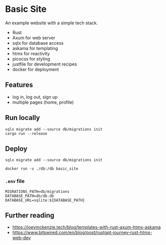 # Basic Site

An example website with a simple tech stack.

- Rust
- Axum for web server
- sqlx for database access
- askama for templating
- htmx for reactivity
- picocss for styling
- justfile for development recipes
- docker for deployment

## Features

- log in, log out, sign up
- multiple pages (home, profile)

## Run locally

```shell
sqlx migrate add --source db/migrations init
cargo run --release
```

## Deploy

```shell
sqlx migrate add --source db/migrations init

docker run -v ./db:/db basic_site
```

### `.env` file

```shell
MIGRATIONS_PATH=db/migrations
DATABASE_PATH=db/db.db
DATABASE_URL=sqlite:${DATABASE_PATH}
```

## Further reading

- https://joeymckenzie.tech/blog/templates-with-rust-axum-htmx-askama
- https://www.bitswired.com/en/blog/post/rustgpt-journey-rust-htmx-web-dev